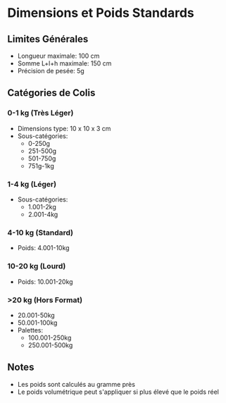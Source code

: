 # Dimensions et Poids Standards

## Limites Générales
- Longueur maximale: 100 cm
- Somme L+l+h maximale: 150 cm
- Précision de pesée: 5g

## Catégories de Colis
### 0-1 kg (Très Léger)
- Dimensions type: 10 x 10 x 3 cm
- Sous-catégories:
  * 0-250g
  * 251-500g
  * 501-750g
  * 751g-1kg

### 1-4 kg (Léger)
- Sous-catégories:
  * 1.001-2kg
  * 2.001-4kg

### 4-10 kg (Standard)
- Poids: 4.001-10kg

### 10-20 kg (Lourd)
- Poids: 10.001-20kg

### >20 kg (Hors Format)
- 20.001-50kg
- 50.001-100kg
- Palettes:
  * 100.001-250kg
  * 250.001-500kg

## Notes
- Les poids sont calculés au gramme près
- Le poids volumétrique peut s'appliquer si plus élevé que le poids réel 